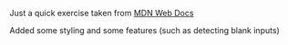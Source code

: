 Just a quick exercise taken from [MDN Web Docs](https://developer.mozilla.org/en-US/docs/Learn/JavaScript/First_steps/What_went_wrong "MDN Web Docs")  

Added some styling and some features (such as detecting blank inputs)
